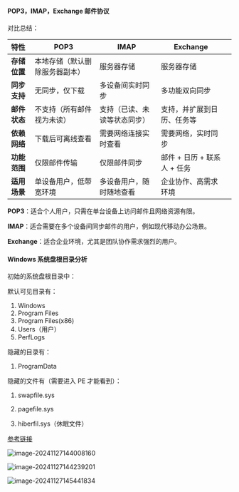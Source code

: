 ####	POP3，IMAP，Exchange 邮件协议

对比总结：

| **特性**     | **POP3**                       | **IMAP**                     | **Exchange**                |      |
| :----------- | ------------------------------ | ---------------------------- | --------------------------- | ---- |
| **存储位置** | 本地存储（默认删除服务器副本） | 服务器存储                   | 服务器存储                  |      |
| **同步支持** | 无同步，仅下载                 | 多设备间实时同步             | 多功能双向同步              |      |
| **邮件状态** | 不支持（所有邮件视为未读）     | 支持（已读、未读等状态同步） | 支持，并扩展到日历、任务等  |      |
| **依赖网络** | 下载后可离线查看               | 需要网络连接实时查看         | 需要网络，实时同步          |      |
| **功能范围** | 仅限邮件传输                   | 仅限邮件同步                 | 邮件 + 日历 + 联系人 + 任务 |      |
| **适用场景** | 单设备用户，低带宽环境         | 多设备用户，随时随地查看     | 企业协作、高需求环境        |      |

**POP3**：适合个人用户，只需在单台设备上访问邮件且网络资源有限。

**IMAP**：适合需要在多个设备间同步邮件的用户，例如现代移动办公场景。

**Exchange**：适合企业环境，尤其是团队协作需求强烈的用户。



####	Windows 系统盘根目录分析

初始的系统盘根目录中：

默认可见目录有：

1. Windows
2. Program Files
3. Program Files(x86)
4. Users（用户）
5. PerfLogs

隐藏的目录有：

1. ProgramData

隐藏的文件有（需要进入 PE 才能看到）：

1. swapfile.sys

2. pagefile.sys

3. hiberfil.sys（休眠文件）

   

[参考链接](https://www.bilibili.com/opus/781773890191884296)





![image-20241127144008160](C:\Users\46823\AppData\Roaming\Typora\typora-user-images\image-20241127144008160.png)

![image-20241127144239201](C:\Users\46823\AppData\Roaming\Typora\typora-user-images\image-20241127144239201.png)

![image-20241127145441834](C:\Users\46823\AppData\Roaming\Typora\typora-user-images\image-20241127145441834.png)